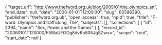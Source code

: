{
  "target_url": "http://www.thefword.org.uk/blog/2009/01/the_olympics_an", 
  "end_date": null, 
  "date": "2006-01-01T12:00:00", 
  "slug": 60588390, 
  "publisher": "thefword.org.uk", 
  "open_access": true, 
  "npld": true, 
  "title": "F-word: Olympics and trafficking, The", 
  "subjects": [], 
  "collections": [
    {
      "id": 2394, 
      "name": "Sex, Power and the Games"
    }
  ], 
  "record_id": "20060101T120000/h5WaUFOOg8dvKo808JgSZw==", 
  "scope": "root", 
  "start_date": null
}


